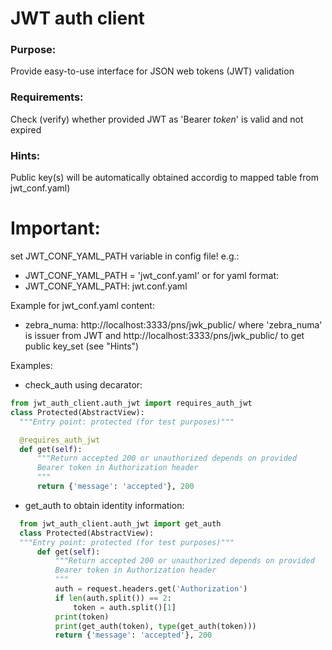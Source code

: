 JWT auth client
===========================================

 ### Purpose:
 
 Provide easy-to-use interface for JSON web tokens (JWT) validation 
 
 ### Requirements:
 
 Check (verify) whether provided JWT as 'Bearer *token*' is valid and not expired
 
 ### Hints:
 Public key(s) will be automatically obtained accordig to mapped table from jwt_conf.yaml) 
 
 # Important:

 set JWT_CONF_YAML_PATH variable in config file!
 e.g.:
  - JWT_CONF_YAML_PATH = 'jwt_conf.yaml'
    or for yaml format:
  - JWT_CONF_YAML_PATH: jwt.conf.yaml

 Example for jwt_conf.yaml content:
  - zebra_numa: http://localhost:3333/pns/jwk_public/
  where 'zebra_numa' is issuer from JWT and http://localhost:3333/pns/jwk_public/ to get public key_set (see "Hints")
  
  Examples:
  - check_auth using decarator:
  ```python
  from jwt_auth_client.auth_jwt import requires_auth_jwt
  class Protected(AbstractView):
    """Entry point: protected (for test purposes)"""

    @requires_auth_jwt
    def get(self):
        """Return accepted 200 or unauthorized depends on provided
        Bearer token in Authorization header
        """
        return {'message': 'accepted'}, 200
   ```
  
  - get_auth to obtain identity information:
  ```python
    from jwt_auth_client.auth_jwt import get_auth
  	class Protected(AbstractView):
    """Entry point: protected (for test purposes)"""
	    def get(self):
	        """Return accepted 200 or unauthorized depends on provided
	        Bearer token in Authorization header
	        """
	        auth = request.headers.get('Authorization')
		  	if len(auth.split()) == 2:
	    		token = auth.split()[1]
	      	print(token)
	      	print(get_auth(token), type(get_auth(token)))
	        return {'message': 'accepted'}, 200
   ```  
